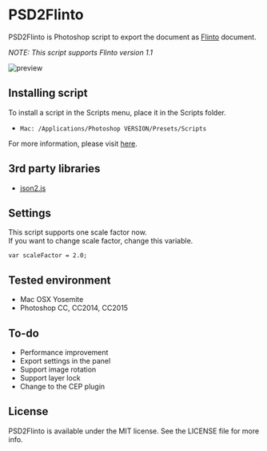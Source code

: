 # PSD2Flinto

PSD2Flinto is Photoshop script to export the document as [Flinto](https://www.flinto.com/mac) document.

*NOTE: This script supports Flinto version 1.1*

![preview](https://cloud.githubusercontent.com/assets/966109/11519759/2008444c-98e0-11e5-9ad6-73781d41a6fd.png)

## Installing script
To install a script in the Scripts menu, place it in the Scripts folder.
- `Mac: /Applications/Photoshop VERSION/Presets/Scripts`

For more information, please visit [here](http://www.adobe.com/devnet/photoshop/scripting.html).

## 3rd party libraries
- [json2.js](https://github.com/douglascrockford/JSON-js)

## Settings
This script supports one scale factor now.  
If you want to change scale factor, change this variable.
```
var scaleFactor = 2.0;
```

## Tested environment
- Mac OSX Yosemite
- Photoshop CC, CC2014, CC2015

## To-do
- Performance improvement
- Export settings in the panel
- Support image rotation
- Support layer lock
- Change to the CEP plugin


## License
PSD2Flinto is available under the MIT license. See the LICENSE file for more info.
